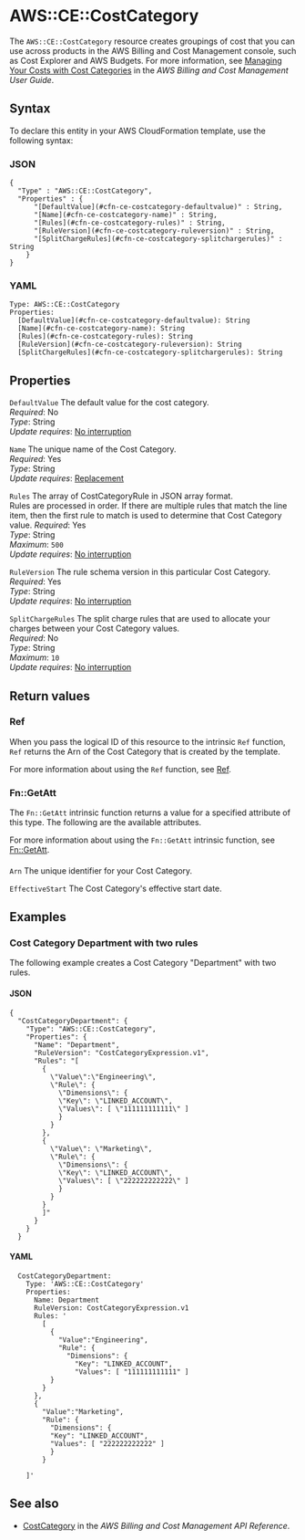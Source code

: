# AWS::CE::CostCategory<a name="aws-resource-ce-costcategory"></a>

The `AWS::CE::CostCategory` resource creates groupings of cost that you can use across products in the AWS Billing and Cost Management console, such as Cost Explorer and AWS Budgets\. For more information, see [Managing Your Costs with Cost Categories](https://docs.aws.amazon.com/awsaccountbilling/latest/aboutv2/manage-cost-categories.html) in the _AWS Billing and Cost Management User Guide_\.

## Syntax<a name="aws-resource-ce-costcategory-syntax"></a>

To declare this entity in your AWS CloudFormation template, use the following syntax:

### JSON<a name="aws-resource-ce-costcategory-syntax.json"></a>

```
{
  "Type" : "AWS::CE::CostCategory",
  "Properties" : {
      "[DefaultValue](#cfn-ce-costcategory-defaultvalue)" : String,
      "[Name](#cfn-ce-costcategory-name)" : String,
      "[Rules](#cfn-ce-costcategory-rules)" : String,
      "[RuleVersion](#cfn-ce-costcategory-ruleversion)" : String,
      "[SplitChargeRules](#cfn-ce-costcategory-splitchargerules)" : String
    }
}
```

### YAML<a name="aws-resource-ce-costcategory-syntax.yaml"></a>

```
Type: AWS::CE::CostCategory
Properties:
  [DefaultValue](#cfn-ce-costcategory-defaultvalue): String
  [Name](#cfn-ce-costcategory-name): String
  [Rules](#cfn-ce-costcategory-rules): String
  [RuleVersion](#cfn-ce-costcategory-ruleversion): String
  [SplitChargeRules](#cfn-ce-costcategory-splitchargerules): String
```

## Properties<a name="aws-resource-ce-costcategory-properties"></a>

`DefaultValue` <a name="cfn-ce-costcategory-defaultvalue"></a>
The default value for the cost category\.  
_Required_: No  
_Type_: String  
_Update requires_: [No interruption](https://docs.aws.amazon.com/AWSCloudFormation/latest/UserGuide/using-cfn-updating-stacks-update-behaviors.html#update-no-interrupt)

`Name` <a name="cfn-ce-costcategory-name"></a>
The unique name of the Cost Category\.  
_Required_: Yes  
_Type_: String  
_Update requires_: [Replacement](https://docs.aws.amazon.com/AWSCloudFormation/latest/UserGuide/using-cfn-updating-stacks-update-behaviors.html#update-replacement)

`Rules` <a name="cfn-ce-costcategory-rules"></a>
The array of CostCategoryRule in JSON array format\.  
Rules are processed in order\. If there are multiple rules that match the line item, then the first rule to match is used to determine that Cost Category value\.
_Required_: Yes  
_Type_: String  
_Maximum_: `500`  
_Update requires_: [No interruption](https://docs.aws.amazon.com/AWSCloudFormation/latest/UserGuide/using-cfn-updating-stacks-update-behaviors.html#update-no-interrupt)

`RuleVersion` <a name="cfn-ce-costcategory-ruleversion"></a>
The rule schema version in this particular Cost Category\.  
_Required_: Yes  
_Type_: String  
_Update requires_: [No interruption](https://docs.aws.amazon.com/AWSCloudFormation/latest/UserGuide/using-cfn-updating-stacks-update-behaviors.html#update-no-interrupt)

`SplitChargeRules` <a name="cfn-ce-costcategory-splitchargerules"></a>
The split charge rules that are used to allocate your charges between your Cost Category values\.  
_Required_: No  
_Type_: String  
_Maximum_: `10`  
_Update requires_: [No interruption](https://docs.aws.amazon.com/AWSCloudFormation/latest/UserGuide/using-cfn-updating-stacks-update-behaviors.html#update-no-interrupt)

## Return values<a name="aws-resource-ce-costcategory-return-values"></a>

### Ref<a name="aws-resource-ce-costcategory-return-values-ref"></a>

When you pass the logical ID of this resource to the intrinsic `Ref` function, `Ref` returns the Arn of the Cost Category that is created by the template\.

For more information about using the `Ref` function, see [Ref](https://docs.aws.amazon.com/AWSCloudFormation/latest/UserGuide/intrinsic-function-reference-ref.html)\.

### Fn::GetAtt<a name="aws-resource-ce-costcategory-return-values-fn--getatt"></a>

The `Fn::GetAtt` intrinsic function returns a value for a specified attribute of this type\. The following are the available attributes\.

For more information about using the `Fn::GetAtt` intrinsic function, see [Fn::GetAtt](https://docs.aws.amazon.com/AWSCloudFormation/latest/UserGuide/intrinsic-function-reference-getatt.html)\.

#### <a name="aws-resource-ce-costcategory-return-values-fn--getatt-fn--getatt"></a>

`Arn` <a name="Arn-fn::getatt"></a>
The unique identifier for your Cost Category\.

`EffectiveStart` <a name="EffectiveStart-fn::getatt"></a>
The Cost Category's effective start date\.

## Examples<a name="aws-resource-ce-costcategory--examples"></a>

### Cost Category Department with two rules<a name="aws-resource-ce-costcategory--examples--Cost_Category_Department_with_two_rules"></a>

The following example creates a Cost Category "Department" with two rules\.

#### JSON<a name="aws-resource-ce-costcategory--examples--Cost_Category_Department_with_two_rules--json"></a>

```
{
  "CostCategoryDepartment": {
    "Type": "AWS::CE::CostCategory",
    "Properties": {
      "Name": "Department",
      "RuleVersion": "CostCategoryExpression.v1",
      "Rules": "[
        {
          \"Value\":\"Engineering\",
          \"Rule\": {
            \"Dimensions\": {
            \"Key\": \"LINKED_ACCOUNT\",
            \"Values\": [ \"111111111111\" ]
            }
          }
        },
        {
          \"Value\": \"Marketing\",
          \"Rule\": {
            \"Dimensions\": {
            \"Key\": \"LINKED_ACCOUNT\",
            \"Values\": [ \"222222222222\" ]
            }
          }
        }
        ]"
      }
    }
  }
```

#### YAML<a name="aws-resource-ce-costcategory--examples--Cost_Category_Department_with_two_rules--yaml"></a>

```
  CostCategoryDepartment:
    Type: 'AWS::CE::CostCategory'
    Properties:
      Name: Department
      RuleVersion: CostCategoryExpression.v1
      Rules: '
        [
          {
            "Value":"Engineering",
            "Rule": {
              "Dimensions": {
                "Key": "LINKED_ACCOUNT",
                "Values": [ "111111111111" ]
          }
        }
      },
      {
        "Value":"Marketing",
        "Rule": {
          "Dimensions": {
          "Key": "LINKED_ACCOUNT",
          "Values": [ "222222222222" ]
          }
        }

    ]'
```

## See also<a name="aws-resource-ce-costcategory--seealso"></a>

- [CostCategory](https://docs.aws.amazon.com/aws-cost-management/latest/APIReference/API_CostCategory.html) in the _AWS Billing and Cost Management API Reference_\.
